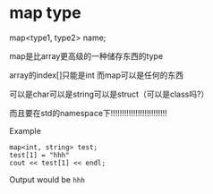 # map type

map<type1, type2> name;

map是比array更高级的一种储存东西的type

array的index[]只能是int 而map可以是任何的东西 

可以是char可以是string可以是struct（可以是class吗?）

而且要在std的namespace下!!!!!!!!!!!!!!!!!!!!!!!!!



Example
```
map<int, string> test;
test[1] = "hhh"
cout << test[1] << endl;
```

Output would be `hhh`

